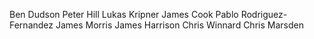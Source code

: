 Ben Dudson
Peter Hill
Lukas Kripner
James Cook
Pablo Rodriguez-Fernandez
James Morris
James Harrison
Chris Winnard
Chris Marsden